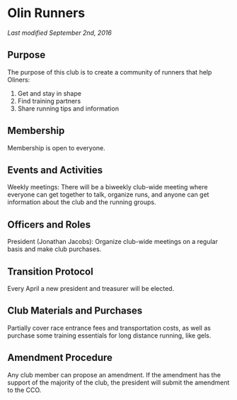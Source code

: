 # Olin Runners

*Last modified September 2nd, 2016*


## Purpose
The purpose of this club is to create a community of runners that help Oliners:
  1. Get and stay in shape
  2. Find training partners
  3. Share running tips and information

## Membership
Membership is open to everyone.

## Events and Activities
Weekly meetings: There will be a biweekly club-wide meeting where everyone can get together to talk, organize runs, and anyone can get information about the club and the running groups.

## Officers and Roles
President (Jonathan Jacobs): Organize club-wide meetings on a regular basis and make club purchases. 

## Transition Protocol
Every April a new president and treasurer will be elected. 

## Club Materials and Purchases
Partially cover race entrance fees and transportation costs, as well as purchase some training essentials for long distance running, like gels. 

## Amendment Procedure
Any club member can propose an amendment. If the amendment has the support of the majority of the club, the president will submit the amendment to the CCO.

